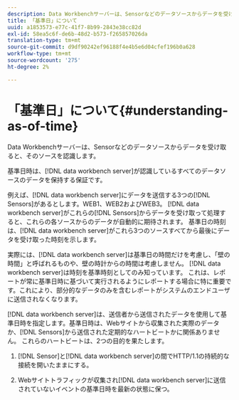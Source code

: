 ```yaml
---
description: Data Workbenchサーバーは、Sensorなどのデータソースからデータを受け取ると、そのソースを認識します。
title: 「基準日」について
uuid: a1853573-e77c-41f7-8b99-2843e38cc82d
exl-id: 58ea5c6f-de6b-48d2-b573-f265857026da
translation-type: tm+mt
source-git-commit: d9df90242ef96188f4e4b5e6d04cfef196b0a628
workflow-type: tm+mt
source-wordcount: '275'
ht-degree: 2%

---
```


# 「基準日」について{#understanding-as-of-time}

Data Workbenchサーバーは、Sensorなどのデータソースからデータを受け取ると、そのソースを認識します。

基準日時は、[!DNL data workbench server]が認識しているすべてのデータソースのデータを保持する保証です。

例えば、[!DNL data workbench server]にデータを送信する3つの[!DNL Sensors]があるとします。WEB1、WEB2およびWEB3。 [!DNL data workbench server]がこれらの[!DNL Sensors]からデータを受け取って処理すると、これらの各ソースからのデータが自動的に期待されます。 基準日の時刻は、[!DNL data workbench server]がこれら3つのソースすべてから最後にデータを受け取った時刻を示します。

実際には、[!DNL data workbench server]は基準日の時間だけを考慮し、「壁の時間」と呼ばれるものや、壁の時計からの時間は考慮しません。 [!DNL data workbench server]は時刻を基準時刻としてのみ知っています。 これは、レポートが常に基準日時に基づいて実行されるようにレポートする場合に特に重要です。これにより、部分的なデータのみを含むレポートがシステムのエンドユーザに送信されなくなります。

[!DNL data workbench server]は、送信者から送信されたデータを使用して基準日時を指定します。基準日時は、Webサイトから収集された実際のデータか、[!DNL Sensors]から送信された定期的なハートビートかに関係ありません。 これらのハートビートは、2つの目的を果たします。

1. [!DNL Sensor]と[!DNL data workbench server]の間でHTTP/1.1の持続的な接続を開いたままにする。

1. Webサイトトラフィックが収集され[!DNL data workbench server]に送信されていないイベントの基準日時を最新の状態に保つ。

